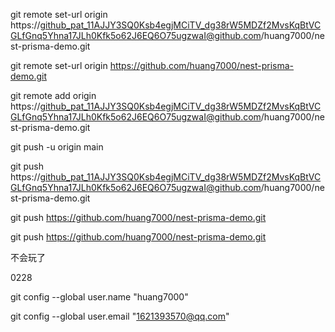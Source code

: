 git remote set-url origin https://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@github.com/huang7000/nest-prisma-demo.git


git remote set-url origin https://github.com/huang7000/nest-prisma-demo.git



git remote add origin https://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@github.com/huang7000/nest-prisma-demo.git

git push -u origin main



git push https://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@github.com/huang7000/nest-prisma-demo.git

git push https://github.com/huang7000/nest-prisma-demo.git


git push https://github.com/huang7000/nest-prisma-demo.git

不会玩了

0228

git config --global user.name "huang7000" 

git config --global  user.email "1621393570@qq.com" 